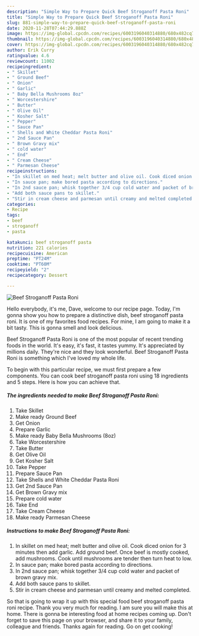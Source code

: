 ```yaml
---
description: "Simple Way to Prepare Quick Beef Stroganoff Pasta Roni"
title: "Simple Way to Prepare Quick Beef Stroganoff Pasta Roni"
slug: 881-simple-way-to-prepare-quick-beef-stroganoff-pasta-roni
date: 2020-11-28T07:44:29.888Z
image: https://img-global.cpcdn.com/recipes/6003196040314880/680x482cq70/beef-stroganoff-pasta-roni-recipe-main-photo.jpg
thumbnail: https://img-global.cpcdn.com/recipes/6003196040314880/680x482cq70/beef-stroganoff-pasta-roni-recipe-main-photo.jpg
cover: https://img-global.cpcdn.com/recipes/6003196040314880/680x482cq70/beef-stroganoff-pasta-roni-recipe-main-photo.jpg
author: Erik Curry
ratingvalue: 4.6
reviewcount: 11002
recipeingredient:
- " Skillet"
- " Ground Beef"
- " Onion"
- " Garlic"
- " Baby Bella Mushrooms 8oz"
- " Worcestershire"
- " Butter"
- " Olive Oil"
- " Kosher Salt"
- " Pepper"
- " Sauce Pan"
- " Shells and White Cheddar Pasta Roni"
- " 2nd Sauce Pan"
- " Brown Gravy mix"
- " cold water"
- " End"
- " Cream Cheese"
- " Parmesan Cheese"
recipeinstructions:
- "In skillet on med heat; melt butter and olive oil. Cook diced onion for 3 minutes then add garlic. Add ground beef. Once beef is mostly cooked, add mushrooms. Cook until mushrooms are tender then turn heat to low."
- "In sauce pan; make bored pasta according to directions."
- "In 2nd sauce pan; whisk together 3/4 cup cold water and packet of brown gravy mix."
- "Add both sauce pans to skillet."
- "Stir in cream cheese and parmesan until creamy and melted completed."
categories:
- Recipe
tags:
- beef
- stroganoff
- pasta

katakunci: beef stroganoff pasta 
nutrition: 221 calories
recipecuisine: American
preptime: "PT24M"
cooktime: "PT60M"
recipeyield: "2"
recipecategory: Dessert

---
```



![Beef Stroganoff Pasta Roni](https://img-global.cpcdn.com/recipes/6003196040314880/680x482cq70/beef-stroganoff-pasta-roni-recipe-main-photo.jpg)

Hello everybody, it's me, Dave, welcome to our recipe page. Today, I'm gonna show you how to prepare a distinctive dish, beef stroganoff pasta roni. It is one of my favorites food recipes. For mine, I am going to make it a bit tasty. This is gonna smell and look delicious.



Beef Stroganoff Pasta Roni is one of the most popular of recent trending foods in the world. It's easy, it's fast, it tastes yummy. It's appreciated by millions daily. They're nice and they look wonderful. Beef Stroganoff Pasta Roni is something which I've loved my whole life.


To begin with this particular recipe, we must first prepare a few components. You can cook beef stroganoff pasta roni using 18 ingredients and 5 steps. Here is how you can achieve that.

<!--inarticleads1-->

##### The ingredients needed to make Beef Stroganoff Pasta Roni:

1. Take  Skillet
1. Make ready  Ground Beef
1. Get  Onion
1. Prepare  Garlic
1. Make ready  Baby Bella Mushrooms (8oz)
1. Take  Worcestershire
1. Take  Butter
1. Get  Olive Oil
1. Get  Kosher Salt
1. Take  Pepper
1. Prepare  Sauce Pan
1. Take  Shells and White Cheddar Pasta Roni
1. Get  2nd Sauce Pan
1. Get  Brown Gravy mix
1. Prepare  cold water
1. Take  End
1. Take  Cream Cheese
1. Make ready  Parmesan Cheese




<!--inarticleads2-->

##### Instructions to make Beef Stroganoff Pasta Roni:

1. In skillet on med heat; melt butter and olive oil. Cook diced onion for 3 minutes then add garlic. Add ground beef. Once beef is mostly cooked, add mushrooms. Cook until mushrooms are tender then turn heat to low.
1. In sauce pan; make bored pasta according to directions.
1. In 2nd sauce pan; whisk together 3/4 cup cold water and packet of brown gravy mix.
1. Add both sauce pans to skillet.
1. Stir in cream cheese and parmesan until creamy and melted completed.




So that is going to wrap it up with this special food beef stroganoff pasta roni recipe. Thank you very much for reading. I am sure you will make this at home. There is gonna be interesting food at home recipes coming up. Don't forget to save this page on your browser, and share it to your family, colleague and friends. Thanks again for reading. Go on get cooking!
